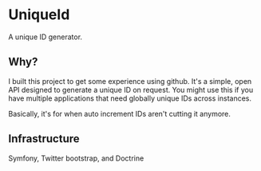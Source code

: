 UniqueId
========
A unique ID generator.

Why?
---
I built this project to get some experience using github. It's a simple, open API designed to generate a unique ID on request. You might use this if you have multiple applications that need globally unique IDs across instances.

Basically, it's for when auto increment IDs aren't cutting it anymore.

Infrastructure
--------------
Symfony, Twitter bootstrap, and Doctrine
